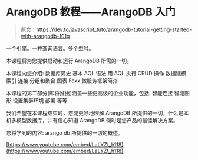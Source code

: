 # ArangoDB 教程——ArangoDB 入门

> 原文：<https://dev.to/javascript_tuto/arangodb-tutorial-getting-started-with-arangodb-101g>

一个引擎。一种查询语言。多个型号。

本课程将为您提供启动和运行 ArangoDB 所需的一切。

本课程向您介绍:
数据库简史
基本 AQL 语法
用 AQL 执行 CRUD 操作
数据建模
索引
连接
分组和聚合
图表
Foxx 微服务框架简介

本课程的第二部分(即将推出)涵盖一些更高级的企业功能，包括:
智能连接
智能图形
设置集群环境
部署
等等

我们希望在本课程结束时，您能更好地理解 ArangoDB 所提供的一切，什么是本机多模型数据库，并有信心知道 ArangoDB 何时是您产品的最佳解决方案。

您将学到的内容:
arango db 所提供的一切的概述。

[https://www.youtube.com/embed/LaLYZt_h118](https://www.youtube.com/embed/LaLYZt_h118)